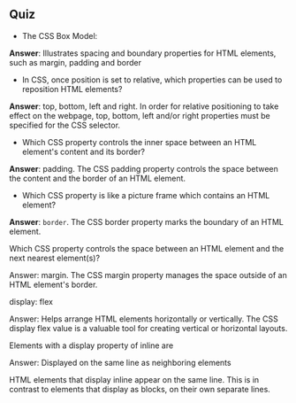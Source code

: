 ## Quiz

- The CSS Box Model:

**Answer**: Illustrates spacing and boundary properties for HTML elements, such as margin, padding and border

- In CSS, once position is set to relative, which properties can be used to reposition HTML elements?

**Answer**: top, bottom, left and right. In order for relative positioning to take effect on the webpage, top, bottom, left and\/or right properties must be specified for the CSS selector.

- Which CSS property controls the inner space between an HTML element's content and its border?

**Answer**: padding. The CSS padding property controls the space between the content and the border of an HTML element.

- Which CSS property is like a picture frame which contains an HTML element?

**Answer**: `border`. The CSS border property marks the boundary of an HTML element.

Which CSS property controls the space between an HTML element and the next nearest element\(s\)?

Answer: margin. The CSS margin property manages the space outside of an HTML element's border.

display: flex

Answer: Helps arrange HTML elements horizontally or vertically. The CSS display flex value is a valuable tool for creating vertical or horizontal layouts.

Elements with a display property of inline are

Answer: Displayed on the same line as neighboring elements

HTML elements that display inline appear on the same line. This is in contrast to elements that display as blocks, on their own separate lines.

